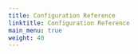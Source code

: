 ```yaml
---
title: Configuration Reference
linktitle: Configuration Reference
main_menu: true
weight: 40
---
```

